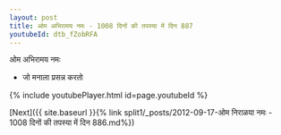 ```yaml
---
layout: post
title: ओम अभिरामय नमः - 1008 दिनों की तपस्या में दिन 887
youtubeId: dtb_fZobRFA
---
```

 
 
 ओम अभिरामय नमः  
 
 -  जो मनाला प्रसन्न करतो 
 
  
 
  
 
 
 
 
 
 


{% include youtubePlayer.html id=page.youtubeId %}
 
[Next]({{ site.baseurl }}{% link  split1/_posts/2012-09-17-ओम निराळया नमः - 1008 दिनों की तपस्या में दिन 886.md%})
 
